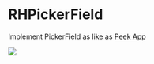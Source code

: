RHPickerField
=============

Implement PickerField as like as [Peek App](https://itunes.apple.com/us/app/peek-calendar/id776314791?mt=8) 


[![](https://raw.github.com/rathahin/RHPickerField/assets/RHPickerField.mov.gif)](https://raw.github.com/rathahin/RHPickerField/assets/RHPickerField.mov.gif)